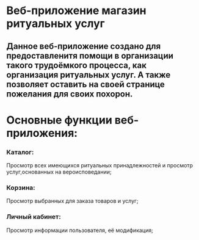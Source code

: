 # Веб-приложение магазин ритуальных услуг
## Данное веб-приложение создано для предоставленитя помощи в организации такого трудоёмкого процесса, как организация ритуальных услуг. А также позволяет оставить на своей странице пожелания для своих похорон.
# Основные функции веб-приложения:
### Каталог:
Просмотр всех имеющихся ритуальных принадлежностей и просмотр услуг,основанных на вероисповедании;
### Корзина:
Просмотр выбранных для заказа товаров и услуг;
### Личный кабинет:
Просмотр информации пользователя, её модификация;

